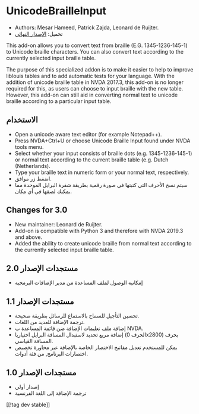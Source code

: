 # UnicodeBrailleInput #

* Authors: Mesar Hameed, Patrick Zajda, Leonard de Ruijter.
* تحميل: [الإصدار النهائي][1]

This add-on allows you to convert text from braille (E.G. 1345-1236-145-1)
to Unicode braille characters.  You can also convert text according to the
currently selected input braille table.

The purpose of this specialized addon is to make it easier to help to
improve liblouis tables and to add automatic tests for your language.  With
the addition of unicode braille table in NVDA 2017.3, this add-on is no
longer required for this, as users can choose to input braille with the new
table.  However, this add-on can still aid in converting normal text to
unicode braille according to a particular input table.

## الاستخدام

* Open a unicode aware text editor (for example Notepad++).
* Press NVDA+Ctrl+U or choose Unicode Braille Input found under NVDA tools
  menu.
* Select whether your input consists of braille dots (e.g. 1345-1236-145-1)
  or normal text according to the current braille table (e.g. Dutch
  (Netherlands).
* Type your braille text in numeric form or your normal text, respectively.
* اضغط زر موافق.
* سيتم نسخ الأحرف التي كتبتها في صورة رقمية بطريقة شفرة البرايل الموحدة مما
  يمكنك لصقها في أي مكان.

## Changes for 3.0

* New maintainer: Leonard de Ruijter.
* Add-on is compatible with Python 3 and therefore with NVDA 2019.3 and
  above.
* Added the ability to create unicode braille from normal text according to
  the currently selected input braille table.

## مستجدات الإصدار 2.0

* إمكانية الوصول لملف المساعدة من مدير الإضافات البرمجية

## مستجدات الإصدار 1.1 ##

* تحسين التأجيل للسماح بالاستماع للرسائل بطريقة صحيحة.
* ترجمة الإضافة للعديد من اللغات.
* إضافة ملف تعليمات الإضافة ضن قائمة المساعدة ب NVDA.
* إضافة مربع تحديد لاستبدال المسافة البرايل اختياريا (الحرف 0x2800) بحرف
  المسافة القياسي.
* يمكن للمستخدم تعديل مفاتيح الاختصار الخاصة بالإضافة عبر محاورة تخصيص
  اختصارات البرنامج, من فئة أدوات.

## مستجدات الإصدار 1.0 ##

* إصدار أولي
* ترجمة الإضافة إلى اللغة الفرنسية

[[!tag dev stable]]

[1]: https://www.nvaccess.org/addonStore/legacy?file=unicodeBrailleInput
